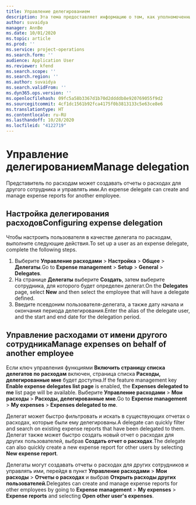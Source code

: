 ```yaml
---
title: Управление делегированием
description: Эта тема предоставляет информацию о том, как уполномоченный по расходам может создавать отчеты о расходах для другого сотрудника и управлять ими.
author: suvaidya
manager: AnnBe
ms.date: 10/01/2020
ms.topic: article
ms.prod: ''
ms.service: project-operations
ms.search.form: ''
audience: Application User
ms.reviewer: kfend
ms.search.scope: ''
ms.search.region: ''
ms.author: suvaidya
ms.search.validFrom: ''
ms.dyn365.ops.version: ''
ms.openlocfilehash: 09fc5a58b3367d1b70d2ddddb8e920769055f9d2
ms.sourcegitcommit: 4cf1dc1561b92fca4175f0b3813133c5e63ce8e6
ms.translationtype: HT
ms.contentlocale: ru-RU
ms.lasthandoff: 10/28/2020
ms.locfileid: "4122719"
---
```

# <a name="manage-delegation"></a><span data-ttu-id="72c65-103">Управление делегированием</span><span class="sxs-lookup"><span data-stu-id="72c65-103">Manage delegation</span></span>
<span data-ttu-id="72c65-104">Представитель по расходам может создавать отчеты о расходах для другого сотрудника и управлять ими.</span><span class="sxs-lookup"><span data-stu-id="72c65-104">An expense delegate can create and manage expense reports for another employee.</span></span>

## <a name="configuring-expense-delegation"></a><span data-ttu-id="72c65-105">Настройка делегирования расходов</span><span class="sxs-lookup"><span data-stu-id="72c65-105">Configuring expense delegation</span></span>

<span data-ttu-id="72c65-106">Чтобы настроить пользователя в качестве делегата по расходам, выполните следующие действия.</span><span class="sxs-lookup"><span data-stu-id="72c65-106">To set up a user as an expense delegate, complete the following steps.</span></span> 
1. <span data-ttu-id="72c65-107">Выберите **Управление расходами** > **Настройка** > **Общее** > **Делегаты**.</span><span class="sxs-lookup"><span data-stu-id="72c65-107">Go to **Expense management** > **Setup** > **General** > **Delegates**.</span></span> 
2. <span data-ttu-id="72c65-108">На странице **Делегаты** выберите **Создать**, затем выберите сотрудника, для которого будет определен делегат.</span><span class="sxs-lookup"><span data-stu-id="72c65-108">On the **Delegates** page, select **New** and then select the employee that will have a delegate defined.</span></span> 
3. <span data-ttu-id="72c65-109">Введите псевдоним пользователя-делегата, а также дату начала и окончания периода делегирования.</span><span class="sxs-lookup"><span data-stu-id="72c65-109">Enter the alias of the delegate user, and the start and end date for the delegation period.</span></span>

## <a name="manage-expenses-on-behalf-of-another-employee"></a><span data-ttu-id="72c65-110">Управление расходами от имени другого сотрудника</span><span class="sxs-lookup"><span data-stu-id="72c65-110">Manage expenses on behalf of another employee</span></span>

<span data-ttu-id="72c65-111">Если ключ управления функциями **Включить страницу списка делегатов по расходам** включен, страница списка **Расходы, делегированные мне** будет доступна.</span><span class="sxs-lookup"><span data-stu-id="72c65-111">If the feature management key **Enable expense delegates list page** is enabled, the **Expenses delegated to me** list page will be available.</span></span> <span data-ttu-id="72c65-112">Выберите **Управление расходами** > **Мои расходы** > **Расходы, делегированные мне**.</span><span class="sxs-lookup"><span data-stu-id="72c65-112">Go to **Expense management** > **My expenses** > **Expenses delegated to me**.</span></span>

<span data-ttu-id="72c65-113">Делегат может быстро фильтровать и искать в существующих отчетах о расходах, которые были ему делегированы.</span><span class="sxs-lookup"><span data-stu-id="72c65-113">A delegate can quickly filter and search on existing expense reports that have been delegated to them.</span></span> <span data-ttu-id="72c65-114">Делегат также может быстро создать новый отчет о расходах для других пользователей, выбрав **Создать отчет о расходах**.</span><span class="sxs-lookup"><span data-stu-id="72c65-114">The delegate can also quickly create a new expense report for other users by selecting **New expense report**.</span></span>

<span data-ttu-id="72c65-115">Делегаты могут создавать отчеты о расходах для других сотрудников и управлять ими, перейдя в пункт **Управление расходами** > **Мои расходы** > **Отчеты о расходах** и выбрав **Открыть расходы других пользователей**.</span><span class="sxs-lookup"><span data-stu-id="72c65-115">Delegates can create and manage expense reports for other employees by going to **Expense management** > **My expenses** > **Expense reports** and selecting **Open other user's expenses**.</span></span>
